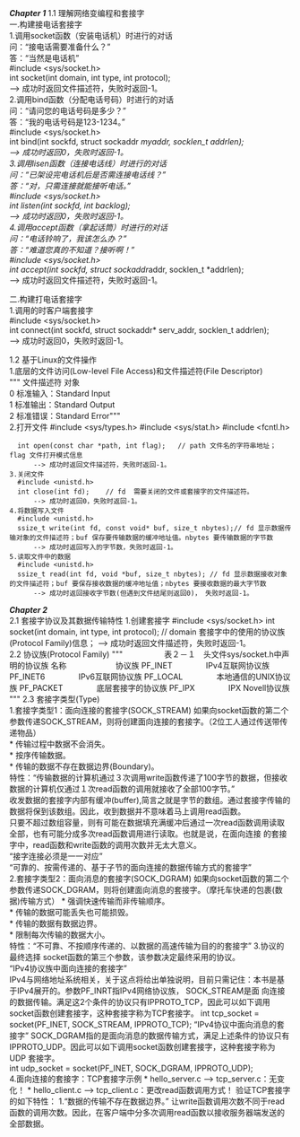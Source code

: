 ***Chapter 1***
1.1 理解网络变编程和套接字  
  一.构建接电话套接字  
    1.调用socket函数（安装电话机）时进行的对话  
      问：“接电话需要准备什么？”  
      答：“当然是电话机”  
      #include <sys/socket.h>  
      int socket(int domain, int type, int protocol);  
        --> 成功时返回文件描述符，失败时返回-1。  
    2.调用bind函数（分配电话号码）时进行的对话  
      问：“请问您的电话号码是多少？”  
      答：“我的电话号码是123-1234。”  
      #include <sys/socket.h>  
      int bind(int sockfd, struct sockaddr *myaddr, socklen_t addrlen);  
        --> 成功时返回0，失败时返回-1。  
    3.调用lisen函数（连接电话线）时进行的对话  
      问：“已架设完电话机后是否需连接电话线？”  
      答：“对，只需连接就能接听电话。”  
      #include <sys/socket.h>  
      int listen(int sockfd, int backlog);  
        --> 成功时返回0，失败时返回-1。  
    4.调用accept函数（拿起话筒）时进行的对话  
      问：“电话铃响了，我该怎么办？”  
      答：“难道您真的不知道？接听啊！”  
      #include <sys/socket.h>  
      int accept(int sockfd, struct sockaddr*addr, socklen_t *addrlen);  
        --> 成功时返回文件描述符，失败时返回-1。  

  二.构建打电话套接字  
    1.调用的时客户端套接字  
      #include <sys/socket.h>  
      int connect(int sockfd, struct sockaddr* serv_addr, socklen_t addrlen);  
        --> 成功时返回0，失败时返回-1。  

1.2 基于Linux的文件操作  
    1.底层的文件访问(Low-level File Access)和文件描述符(File Descriptor)  
"""      文件描述符           对象  
            0             标准输入：Standard Input  
            1             标准输出：Standard Output  
            2             标准错误：Standard Error"""  
    2.打开文件
      #include <sys/types.h>
      #include <sys/stat.h>
      #include <fcntl.h>

      int open(const char *path, int flag);   // path 文件名的字符串地址；  flag 文件打开模式信息
          --> 成功时返回文件描述符，失败时返回-1。
    3.关闭文件
      #include <unistd.h>
      int close(int fd);    // fd  需要关闭的文件或套接字的文件描述符。
          --> 成功时返回0，失败时返回-1。
    4.将数据写入文件
      #include <unistd.h>
      ssize_t write(int fd, const void* buf, size_t nbytes);// fd 显示数据传输对象的文件描述符；buf 保存要传输数据的缓冲地址值。nbytes 要传输数据的字节数  
          --> 成功时返回写入的字节数，失败时返回-1。
    5.读取文件中的数据
      #include <unistd.h>
      ssize_t read(int fd, void *buf, size_t nbytes); // fd 显示数据接收对象的文件描述符；buf 要保存接收数据的缓冲地址值；nbytes 要接收数据的最大字节数  
          --> 成功时返回接收字节数(但遇到文件结尾则返回0)， 失败时返回-1。  

***Chapter 2***  
2.1 套接字协议及其数据传输特性
    1.创建套接字
      #include <sys/socket.h>
      int socket(int domain, int type, int protocol); // domain 套接字中的使用的协议族(Protocol Family)信息；
        --> 成功时返回文件描述符，失败时返回-1。  
2.2 协议族(Protocol Family)
"""  　　　　　表２－１　头文件sys/socket.h中声明的协议族
   名称                    　　　　　　协议族
   PF_INET                　　　　IPv4互联网协议族
   PF_INET6               　　　　IPv6互联网协议族
   PF_LOCAL               　　　　本地通信的UNIX协议族
   PF_PACKET              　　　　底层套接字的协议族
   PF_IPX                 　　　　IPX Novell协议族 """
2.3 套接字类型(Type)  
    1.套接字类型1：面向连接的套接字(SOCK_STREAM) 
      如果向socket函数的第二个参数传递SOCK_STREAM，则将创建面向连接的套接字。（2位工人通过传送带传递物品）  
        * 传输过程中数据不会消失。  
        * 按序传输数据。  
        * 传输的数据不存在数据边界(Boundary)。  
      特性：“传输数据的计算机通过３次调用write函数传递了100字节的数据，但接收数据的计算机仅通过１次read函数的调用就接收了全部100字节。”  
      收发数据的套接字内部有缓冲(buffer),简言之就是字节的数组。通过套接字传输的数据将保到该数组。因此，收到数据并不意味着马上调用read函数。  
      只要不超过数组容量，则有可能在数据填充满缓冲后通过一次read函数调用读取全部，也有可能分成多次read函数调用进行读取。也就是说，在面向连接
      的套接字中，read函数和write函数的调用次数并无太大意义。  
      “接字连接必须是一一对应”  
      “可靠的、按需传递的、基于子节的面向连接的数据传输方式的套接字”  
    2.套接字类型2：面向消息的套接字(SOCK_DGRAM) 
      如果向socket函数的第二个参数传递SOCK_DGRAM，则将创建面向消息的套接字。（摩托车快递的包裹(数据)传输方式）
        * 强调快速传输而非传输顺序。  
        * 传输的数据可能丢失也可能损毁。  
        * 传输的数据有数据边界。  
        * 限制每次传输的数据大小。  
      特性：“不可靠、不按顺序传递的、以数据的高速传输为目的的套接字”
    3.协议的最终选择
      socket函数的第三个参数，该参数决定最终采用的协议。  
      “IPv4协议族中面向连接的套接字”  
      IPv4与网络地址系统相关，关于这点将给出单独说明，目前只需记住：本书是基于IPv4展开的。参数PF_INRT指IPv4网络协议族， SOCK_STREAM是面
      向连接的数据传输。满足这2个条件的协议只有IPPROTO_TCP，因此可以如下调用socket函数创建套接字，这种套接字称为TCP套接字。
          int tcp_socket = socket(PF_INET, SOCK_STREAM, IPPROTO_TCP);
      “IPv4协议中面向消息的套接字”
      SOCK_DGRAM指的是面向消息的数据传输方式，满足上述条件的协议只有IPPROTO_UDP。因此可以如下调用socket函数创建套接字，这种套接字称为UDP
      套接字。  
          int udp_socket = socket(PF_INET, SOCK_DGRAM, IPPROTO_UDP);  
    4.面向连接的套接字：TCP套接字示例
        * hello_server.c --> tcp_server.c：无变化！
        * hello_client.c --> tcp_client.c：更改read函数调用方式！
      验证TCP套接字的如下特性：
        1.“数据的传输不存在数据边界。” 让write函数调用次数不同于read函数的调用次数。因此，在客户端中分多次调用read函数以接收服务器端发送的全部数据。  
        
    　
      
